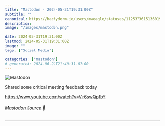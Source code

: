 ```yaml
---
title: "Mastodon - 2024-05-31T19:31:00Z"
subtitle: ""
canonical: https://hachyderm.io/users/mweagle/statuses/112537361513601946
description:
image: "/images/mastodon.png"

date: 2024-05-31T19:31:00Z
lastmod: 2024-05-31T19:31:00Z
image: ""
tags: ["Social Media"]

categories: ["mastodon"]
# generated: 2024-06-21T21:40:31-07:00
---
```

![Mastodon](/images/mastodon.png)

<p>Shared some critical meeting feedback today</p><p><a href="https://www.youtube.com/watch?v=Vir6swQpfbY" target="_blank" rel="nofollow noopener noreferrer" translate="no"><span class="invisible">https://www.</span><span class="ellipsis">youtube.com/watch?v=Vir6swQpfb</span><span class="invisible">Y</span></a></p>


###### [Mastodon Source 🐘](https://hachyderm.io/@mweagle/112537361513601946)

___
